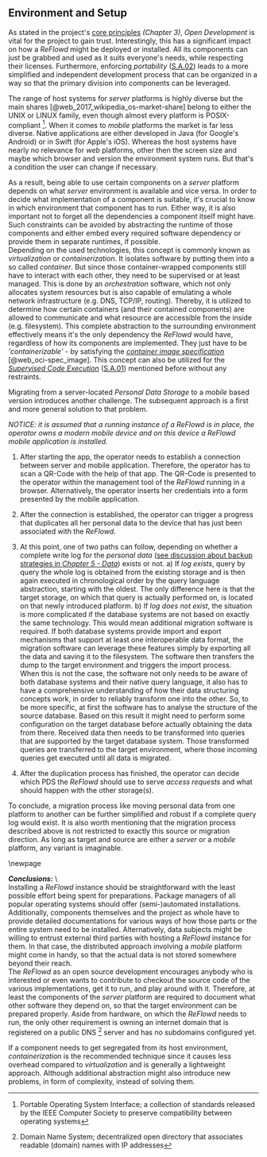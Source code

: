 ## Environment and Setup



As stated in the project's [core principles](#core-principles) *(Chapter 3)*, *Open Development* is
vital for the project to gain trust. Interestingly, this has a significant impact on how a *ReFlowd* 
might be deployed or installed. All its components can just be grabbed and used as it suits
everyone's needs, while respecting their licenses. Furthermore, enforcing *portability*
([S.A.02](#sa02)) leads to a more simplified and independent development process that can be
organized in a way so that the primary division into components can be leveraged. 

The range of host systems for *server* platforms is highly diverse but the main shares
[@web_2017_wikipedia_os-market-share] belong to either the UNIX or LINUX family, even though almost 
every platform is POSIX-compliant [^abbr_posix]. When it comes to *mobile* platforms the market is 
far less diverse. Native applications are either developed in Java (for Google's Android) or in 
Swift (for Apple's iOS). Whereas the host systems have nearly no relevance for *web* platforms, 
other then the screen size and maybe which browser and version the environment system runs. But 
that's a condition the user can change if necessary.

As a result, being able to use certain components on a *server* platform depends on what *server* 
environment is available and vice versa. In order to decide what implementation of a component is 
suitable, it's crucial to know in which environment that component has to run. Either way, it is 
also important not to forget all the dependencies a component itself might have. Such constraints 
can be avoided by abstracting the runtime of those components and either embed every required 
software dependency or provide them in separate runtimes, if possible.  
Depending on the used technologies, this concept is commonly known as *virtualization* or 
*containerization*. It isolates software by putting them into a so called *container*. But since 
those container-wrapped components still have to interact with each other, they need to be 
supervised or at least managed. This is done by an *orchestration* software, which not only
allocates system resources but is also capable of emulating a whole network infrastructure (e.g.
DNS, TCP/IP, routing). Thereby, it is utilized to determine how certain containers (and their
contained components) are allowed to communicate and what resource are accessible from the inside
(e.g. filesystem). This complete abstraction to the surrounding environment effectively means it's
the only dependency the *ReFlowd* would have, regardless of how its components are implemented. They
just have to be *'containerizable'* - by satisfying the 
*[container image specification](#def--container)* [@web_oci-spec_image]. This concept can also be 
utilized for the *[Supervised Code Execution](#supervised-data-access)* ([S.A.01](#sa01)) mentioned 
before without any restraints.
 
Migrating from a server-located *Personal Data Storage* to a *mobile* based version introduces 
another challenge. The subsequent approach is a first and more general solution to that problem.

*NOTICE: it is assumed that a running instance of a *ReFlowd* is in place, the operator owns a 
modern mobile device and on this device a *ReFlowd* mobile application is installed.*

1.  After starting the app, the operator needs to establish a connection between server and mobile 
    application. Therefore, the operator has to scan a QR-Code with the help of that app. The 
    QR-Code is presented to the operator within the management tool of the *ReFlowd* running in a 
    browser. Alternatively, the operator inserts her credentials into a form presented by the mobile 
    application.

2.  After the connection is established, the operator can trigger a progress that duplicates all her 
    personal data to the device that has just been associated with the *ReFlowd*.
    
3.  At this point, one of two paths can follow, depending on whether a complete write log for the 
    *personal data* ([see discussion about backup strategies in *Chapter 5 - Data*](#data)) exists 
    or not.
    a)  If *log exists*, query by query the whole log is obtained from the existing storage and is
        then again executed in chronological order by the query language abstraction, starting with 
        the oldest. The only difference here is that the target storage, on which that query is 
        actually performed on, is located on that newly introduced platform.
    b)  If *log does not exist*, the situation is more complicated if the database systems are not 
        based on exactly the same technology. This would mean additional migration software is 
        required. If both database systems provide import and export mechanisms that support at 
        least one interoperable data format, the migration software can leverage these features 
        simply by exporting all the data and saving it to the filesystem. The software then 
        transfers the dump to the target environment and triggers the import process.  
        When this is not the case, the software not only needs to be aware of both database systems 
        and their native query language, it also has to have a comprehensive understanding of how 
        their data structuring concepts work, in order to reliably transform one into the other. 
        So, to be more specific, at first the software has to analyse the structure of the source 
        database. Based on this result it might need to perform some configuration on the target 
        database before actually obtaining the data from there. Received data then needs to be 
        transformed into queries that are supported by the target database system. Those transformed 
        queries are transferred to the target environment, where those incoming queries get executed 
        until all data is migrated.

5.  After the duplication process has finished, the operator can decide which PDS the *ReFlowd*
    should use to serve *access requests* and what should happen with the other storage(s).

To conclude, a migration process like moving personal data from one platform to another can be 
further simplified and robust if a complete query log would exist. It is also worth mentioning that 
the migration process described above is not restricted to exactly this source or migration 
direction. As long as target and source are either a *server* or a *mobile* platform, any variant is
imaginable.
 
\newpage

*__Conclusions:__*
\ \
Installing a *ReFlowd* instance should be straightforward with the least possible effort being spent for 
preparations. Package managers of all popular operating systems should offer (semi-)automated 
installations. Additionally, components themselves and the project as whole have to provide detailed 
documentations for various ways of how those parts or the entire system need to be installed.
Alternatively, data subjects might be willing to entrust external third parties with hosting a 
*ReFlowd* instance for them. In that case, the distributed approach involving a *mobile* platform 
might come in handy, so that the actual data is not stored somewhere beyond their reach.  
The *ReFlowd* as an open source development encourages anybody who is interested or even wants to 
contribute to checkout the source code of the various implementations, get it to run, and play 
around with it. Therefore, at least the components of the *server* platform are required to document 
what other software they depend on, so that the target environment can be prepared properly.
Aside from hardware, on which the *ReFlowd* needs to run, the only other requirement is owning an
internet domain that is registered on a public DNS [^abbr_dns] server and has no subdomains 
configured yet.

If a component needs to get segregated from its host environment, *containerization* is the 
recommended technique since it causes less overhead compared to *virtualization* and is generally 
a lightweight approach. Although additional abstraction might also introduce new problems, in form 
of complexity, instead of solving them.



[^abbr_posix]: Portable Operating System Interface; a collection of standards released by the IEEE 
    Computer Society to preserve compatibility between operating systems
    
[^abbr_dns]: Domain Name System; decentralized open directory that associates readable (domain) 
    names with IP addresses
